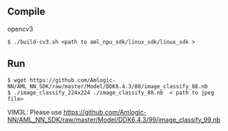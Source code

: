 ## Compile

opencv3

```shell
$ ./build-cv3.sh <path to aml_npu_sdk/linux_sdk/linux_sdk >
```

## Run

```shell
$ wget https://github.com/Amlogic-NN/AML_NN_SDK/raw/master/Model/DDK6.4.3/88/image_classify_88.nb
$ ./image_classify_224x224 ./image_classify_88.nb  < path to jpeg file>
```

VIM3L: Please use https://github.com/Amlogic-NN/AML_NN_SDK/raw/master/Model/DDK6.4.3/99/image_classify_99.nb

